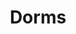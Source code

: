 ---
title: Dorms
slug: dorms
summary: Our dorms have a maximum of 8 beds. Linen is provided, guests to supply own towels.
image: /images/accommodation/mixed-dorm-card.webp
published: true
features: ['Bunk beds', 'Shared bathroom facilities', 'Towels available']
---